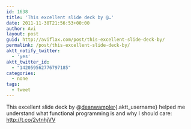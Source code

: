 ```yaml
---
id: 1638
title: 'This excellent slide deck by @…'
date: 2011-11-30T21:56:53+00:00
author: Avi
layout: post
guid: http://aviflax.com/post/this-excellent-slide-deck-by/
permalink: /post/this-excellent-slide-deck-by/
aktt_notify_twitter:
  - 'yes'
aktt_twitter_id:
  - "142059562776797185"
categories:
  - none
tags:
  - tweet
---
```

This excellent slide deck by @[deanwampler](http://twitter.com/deanwampler){.aktt_username} helped me understand what functional programming is and why I should care: <a href="http://t.co/2vtnhjVV" rel="nofollow">http://t.co/2vtnhjVV</a>